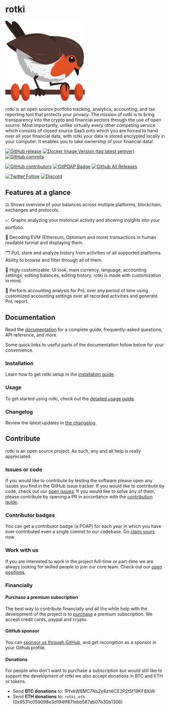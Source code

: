 # rotki

<img src="https://raw.githubusercontent.com/rotki/rotki/develop/frontend/app/public/assets/images/rotkehlchen_no_text.png" width="250">

rotki is an open source portfolio tracking, analytics, accounting, and tax reporting tool that protects your privacy.  The mission of rotki is to bring transparency into the crypto and financial sectors through the use of open source. Most importantly, unlike virtually every other competing service which consists of closed source SaaS onto which you are forced to hand over all your financial data, with rotki your data is stored encrypted locally in your computer. It enables you to take ownership of your financial data!

[![GitHub release](https://img.shields.io/github/release/rotki/rotki.svg)](https://GitHub.com/rotki/rotki/releases/)
[![Docker Image Version (tag latest semver)](https://img.shields.io/docker/v/rotki/rotki/latest?label=Docker)](https://hub.docker.com/layers/rotki/rotki/dev/images/sha256-acbd52985ccea0fb42820a655d994312d322a0895ee5777733582b017a89f3b0?context=explore)
[![GitHub commits](https://img.shields.io/github/commits-since/rotki/rotki/latest.svg)](https://GitHub.com/rotki/rotki/commit/)

[![GitHub contributors](https://img.shields.io/github/contributors/rotki/rotki.svg?style=flat)](https://github.com/rotki/rotki/graphs/contributors)
[![GitPOAP Badge](https://public-api.gitpoap.io/v1/repo/rotki/rotki/badge)](https://www.gitpoap.io/gh/rotki/rotki)
[![Github All Releases](https://img.shields.io/github/downloads/rotki/rotki/total.svg)](https://GitHub.com/rotki/rotki/releases/)

[![Twitter Follow](https://img.shields.io/badge/follow-%40rotkiapp-1DA1F2?logo=twitter&style=social)](https://twitter.com/rotkiapp)
[![Discord](https://img.shields.io/discord/657906918408585217.svg?label=&logo=discord&logoColor=ffffff&color=7389D8&labelColor=6A7EC2)](https://discord.gg/aGCxHG7)

## Features at a glance

:balance_scale: Shows overview of your balances across multiple platforms, blockchain, exchanges and protocols.

:chart_with_upwards_trend: Graphs analyzing your historical activity and showing insights into your portfolio.

:microscope: Decoding EVM (Ethereum, Optimism and more) transactions in human readable format and displaying them.

:card_index_dividers: Pull, store and analyze history from activities of all supported platforms. Ability to browse and filter through all of them.

:toolbox: Higly customizable. UI look, main currency, language, accounting settings, editing balances, editing history. rotki is made with customization in mind.

:receipt: Perform accounting analysis for PnL over any period of time using customized accounting settings over all recorded activities and generate PnL report.


## Documentation

Read the [documentation](https://rotki.readthedocs.io/en/latest/) for a complete guide, frequently-asked questions, API reference, and more.

Some quick links to useful parts of the documentation follow below for your convenience.

### Installation

Learn how to get rotki setup in the [installation guide](https://rotki.readthedocs.io/en/latest/installation_guide.html#introduction).

### Usage

To get started using rotki, check out the [detailed usage guide](https://rotki.readthedocs.io/en/latest/usage_guide.html).

### Changelog

Review the latest updates in [the changelog](https://rotki.readthedocs.io/en/latest/changelog.html).

## Contribute

rotki is an open source project. As such, any and all help is really appreciated.

### Issues or code

If you would like to contribute by testing the software please open any issues you find in the GitHub issue tracker. If you would like to contribute by code, check out our [open issues](https://github.com/rotki/rotki/issues). If you would like to solve any of them, please contribute by opening a PR in accordance with the [contribution guide](https://rotki.readthedocs.io/en/latest/contribute.html).

### Contributor badges

You can get a contributor badge (a POAP) for each year in which you have ever contributed even a single commit to our codebase. Go [claim yours](https://www.gitpoap.io/rp/62) now.

### Work with us

If you are interested to work in the project full-time or part-time we are always looking for skilled people to join our core team. Check out our [open positions](https://rotki.com/jobs/).

### Financially

#### Purchase a premium subscription

The best way to contribute financially and all the while help with the development of the project is to [purchase](https://rotki.com/products/) a premium subscription. We accept credit cards, paypal and crypto.

#### GitHub sponsor

You can [sponsor us through GitHub](https://github.com/sponsors/rotki/), and get recongition as a sponsor in your Github profile.

#### Donations

For people who don't want to purchase a subscription but would still like to support the development of rotki we also accept donations in BTC and ETH or tokens.

- Send **BTC donations** to: 1PfvkW8MC7Ns2y8zn6CE2P2t5f19KF8XiW
- Send **ETH donations** to: `rotki.eth` (0x9531c059098e3d194ff87febb587ab07b30b1306)
